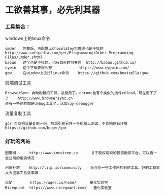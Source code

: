 # 工欲善其事，必先利其器



### 工具集合：

windows上的linux命令
        
    cmder   完整版，再配置上Chocolatey包管理也是不错的    http://www.softpedia.com/get/Programming/Other-Programming-Files/Cmder.shtml
    babun   这个也是不错的，也有自带的包管理  http://babun.github.io/
    cywin   这个下载要好久额            https://www.cygwin.com/
    gow     在window上执行linux命令    https://github.com/bmatzelle/gow
    
    
前端调试工具

    BrowserSync 自动刷新的工具，最爱用了，chrome也有个类似的插件reload，现在用不了了    http://www.browsersync.cn
    还有一些别的都是debug工具了，比如spy-debugger

流量复制工具
    
    gor 可以把流量复制一份，然后引到另外一台机器上测试，不影响原有环境     https://github.com/buger/gor
    
    


### 好玩的网站

    因果树      http://www.innotree.cn      关于股权期权的投资融资平台，可以看一些公司的融资情况
    
    利器社群    http://liqi.io/community    会介绍一些工作用的到的工具，好的工具能大大提高工作效率嘛

    优矿        https://uqer.io/home/      量化实验室
    Ricequant  https://www.ricequant.com/   量化实验室

